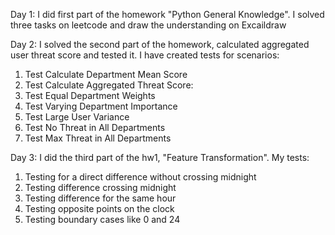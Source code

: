 Day 1:
I did first part of the homework "Python General Knowledge". I solved three tasks on leetcode and draw the understanding on Excaildraw

Day 2:
I solved the second part of the homework, calculated aggregated user threat score and tested it. I have created tests for scenarios:
  1. Test Calculate Department Mean Score
  2. Test Calculate Aggregated Threat Score:
  3. Test Equal Department Weights
  4. Test Varying Department Importance
  5. Test Large User Variance
  6. Test No Threat in All Departments
  7. Test Max Threat in All Departments

Day 3:
I did the third part of the hw1, "Feature Transformation". My tests:
  1. Testing for a direct difference without crossing midnight
  2. Testing difference crossing midnight
  3. Testing difference for the same hour
  4. Testing opposite points on the clock
  5. Testing boundary cases like 0 and 24
